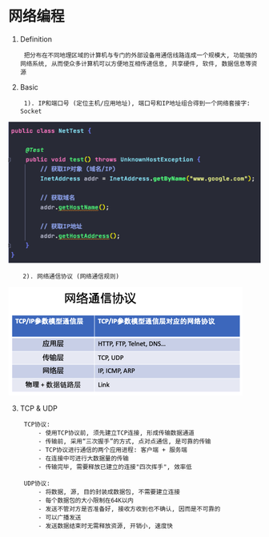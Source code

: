 # 网络编程


1. Definition
        
        把分布在不同地理区域的计算机与专门的外部设备用通信线路连成一个规模大, 功能强的网络系统, 从而使众多计算机可以方便地互相传递信息, 共享硬件, 软件, 数据信息等资源


2. Basic

        1). IP和端口号 (定位主机/应用地址), 端口号和IP地址组合得到一个网络套接字: Socket

![InetAddress](image/InetAddress.png)
        
        2). 网络通信协议 (网络通信规则)
    
![NetworkProtocol](image/NetworkProtocol.png)
    

3. TCP & UDP

        TCP协议:
            - 使用TCP协议前, 须先建立TCP连接, 形成传输数据通道
            - 传输前, 采用“三次握手”的方式, 点对点通信, 是可靠的传输
            - TCP协议进行通信的两个应用进程: 客户端 + 服务端
            - 在连接中可进行大数据量的传输
            - 传输完毕, 需要释放已建立的连接"四次挥手", 效率低
        
        UDP协议:
            - 将数据, 源, 目的封装成数据包, 不需要建立连接
            - 每个数据包的大小限制在64K以内
            - 发送不管对方是否准备好, 接收方收到也不确认, 因而是不可靠的
            - 可以广播发送
            - 发送数据结束时无需释放资源, 开销小, 速度快



